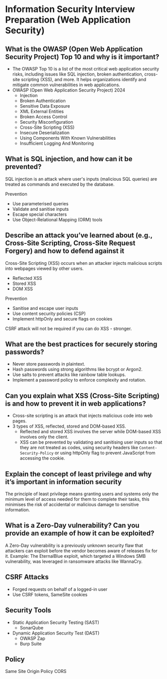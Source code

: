 # Information Security Interview Preparation (Web Application Security)

## What is the OWASP (Open Web Application Security Project) Top 10 and why is it important?

- The OWASP Top 10 is a list of the most critical web application security risks, including issues like SQL injection, broken authentication, cross-site scripting (XSS), and more. It helps organizations identify and mitigate common vulnerabilities in web applications.
- OWASP (Open Web Application Security Project) 2024
  - Injection
  - Broken Authentication
  - Sensitive Data Exposure
  - XML External Entities
  - Broken Access Control
  - Security Misconfiguration
  - Cross-Site Scripting (XSS)
  - Insecure Deserialization
  - Using Components With Known Vulnerabilities
  - Insufficient Logging And Monitoring

## What is SQL injection, and how can it be prevented?

SQL injection is an attack where user's inputs (malicious SQL queries) are treated as commands and executed by the database.

Prevention

- Use parameterised queries
- Validate and sanitise inputs
- Escape special characters
- Use Object-Relational Mapping (ORM) tools

## Describe an attack you’ve learned about (e.g., Cross-Site Scripting, Cross-Site Request Forgery) and how to defend against it

Cross-Site Scripting (XSS) occurs when an attacker injects malicious scripts into webpages viewed by other users.

- Reflected XSS
- Stored XSS
- DOM XSS

Prevention

- Sanitise and escape user inputs
- Use content security policies (CSP)
- Implement httpOnly and secure flags on cookies

CSRF attack will not be required if you can do XSS - stronger.

## What are the best practices for securely storing passwords?

- Never store passwords in plaintext.
- Hash passwords using strong algorithms like bcrypt or Argon2.
- Use salts to prevent attacks like rainbow table lookups.
- Implement a password policy to enforce complexity and rotation.

## Can you explain what XSS (Cross-Site Scripting) is and how to prevent it in web applications?

- Cross-site scripting is an attack that injects malicious code into web pages.
- 3 types of XSS, reflected, stored and DOM-based XSS.
  - Reflected and stored XSS involves the server while DOM-based XSS involves only the client.
  - XSS can be prevented by validating and sanitising user inputs so that they are not treated as codes, using security headers like `Content-Security-Policy` or using httpOnly flag to prevent JavaScript from accessing the cookie.

## Explain the concept of least privilege and why it’s important in information security

The principle of least privilege means granting users and systems only the minimum level of access needed for them to complete their tasks, this minimises the risk of accidental or malicious damage to sensitive information.

## What is a Zero-Day vulnerability? Can you provide an example of how it can be exploited?

A Zero-Day vulnerability is a previously unknown security flaw that attackers can exploit before the vendor becomes aware of releases fix for it. Example: The EternalBlue exploit, which targeted a Windows SMB vulnerability, was leveraged in ransomware attacks like WannaCry.

## CSRF Attacks

- Forged requests on behalf of a logged-in user
- Use CSRF tokens, SameSite cookies

## Security Tools

- Static Application Security Testing (SAST)
  - SonarQube
- Dynamic Application Security Test (DAST)
  - OWASP Zap
  - Burp Suite

## Policy

Same Site Origin Policy
CORS
